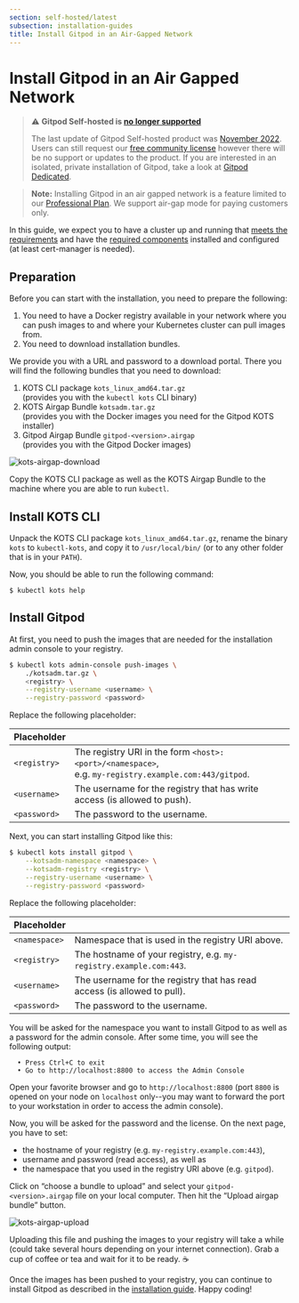```yaml
---
section: self-hosted/latest
subsection: installation-guides
title: Install Gitpod in an Air-Gapped Network
---
```


<script context="module">
  export const prerender = true;
</script>

# Install Gitpod in an Air Gapped Network

> ⚠️ **Gitpod Self-hosted is [no longer supported](/blog/introducing-gitpod-dedicated)**
>
> The last update of Gitpod Self-hosted product was [November 2022](/changelog/november-self-hosted-release). Users can still request our [free community license](/community-license) however there will be no support or updates to the product. If you are interested in an isolated, private installation of Gitpod, take a look at [Gitpod Dedicated](/dedicated).

> **Note:** Installing Gitpod in an air gapped network is a feature limited to our [Professional Plan](https://www.gitpod.io/self-hosted). We support air-gap mode for paying customers only.

In this guide, we expect you to have a cluster up and running that [meets the requirements](../requirements) and have the [required components](../requirements) installed and configured (at least cert-manager is needed).

## Preparation

Before you can start with the installation, you need to prepare the following:

1. You need to have a Docker registry available in your network where you can push images to and where your Kubernetes cluster can pull images from.
1. You need to download installation bundles.

We provide you with a URL and password to a download portal. There you will find the following bundles that you need to download:

1. KOTS CLI package `kots_linux_amd64.tar.gz` <br/> (provides you with the `kubectl kots` CLI binary)
2. KOTS Airgap Bundle `kotsadm.tar.gz` <br/> (provides you with the Docker images you need for the Gitpod KOTS installer)
3. Gitpod Airgap Bundle `gitpod-<version>.airgap` <br/> (provides you with the Gitpod Docker images)

![kots-airgap-download](../../static/images/docs/self-hosted/kots-airgap-download.png)

Copy the KOTS CLI package as well as the KOTS Airgap Bundle to the machine where you are able to run `kubectl`.

## Install KOTS CLI

Unpack the KOTS CLI package `kots_linux_amd64.tar.gz`, rename the binary `kots` to `kubectl-kots`, and copy it to `/usr/local/bin/` (or to any other folder that is in your `PATH`).

Now, you should be able to run the following command:

```shell
$ kubectl kots help
```

## Install Gitpod

At first, you need to push the images that are needed for the installation admin console to your registry.

```bash
$ kubectl kots admin-console push-images \
    ./kotsadm.tar.gz \
    <registry> \
    --registry-username <username> \
    --registry-password <password>
```

Replace the following placeholder:

| Placeholder  |                                                                                                           |
| ------------ | --------------------------------------------------------------------------------------------------------- |
| `<registry>` | The registry URI in the form `<host>:<port>/<namespace>`,<br/> e.g. `my-registry.example.com:443/gitpod`. |
| `<username>` | The username for the registry that has write access (is allowed to push).                                 |
| `<password>` | The password to the username.                                                                             |

Next, you can start installing Gitpod like this:

```bash
$ kubectl kots install gitpod \
    --kotsadm-namespace <namespace> \
    --kotsadm-registry <registry> \
    --registry-username <username> \
    --registry-password <password>
```

Replace the following placeholder:

| Placeholder   |                                                                          |
| ------------- | ------------------------------------------------------------------------ |
| `<namespace>` | Namespace that is used in the registry URI above.                        |
| `<registry>`  | The hostname of your registry, e.g. `my-registry.example.com:443`.       |
| `<username>`  | The username for the registry that has read access (is allowed to pull). |
| `<password>`  | The password to the username.                                            |

You will be asked for the namespace you want to install Gitpod to as well as a password for the admin console. After some time, you will see the following output:

```
  • Press Ctrl+C to exit
  • Go to http://localhost:8800 to access the Admin Console
```

Open your favorite browser and go to `http://localhost:8800` (port `8800` is opened on your node on `localhost` only--you may want to forward the port to your workstation in order to access the admin console).

Now, you will be asked for the password and the license. On the next page, you have to set:

-   the hostname of your registry (e.g. `my-registry.example.com:443`),
-   username and password (read access), as well as
-   the namespace that you used in the registry URI above (e.g. `gitpod`).

Click on “choose a bundle to upload” and select your `gitpod-<version>.airgap` file on your local computer. Then hit the “Upload airgap bundle” button.

![kots-airgap-upload](../../static/images/docs/self-hosted/kots-airgap-upload.png)

Uploading this file and pushing the images to your registry will take a while (could take several hours depending on your internet connection). Grab a cup of coffee or tea and wait for it to be ready. ☕

Once the images has been pushed to your registry, you can continue to install Gitpod as described in the [installation guide](../installing-gitpod). Happy coding!
